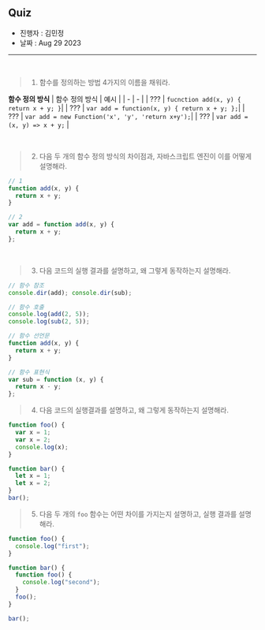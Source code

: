 ## Quiz

- 진행자 : 김민정
- 날짜 : Aug 29 2023

---

<!--
1. 질문은 이해하기 쉽고 명확하게 적는다.
2. 문제는 아래의 예시를 참고해 작성한다.
3. 문제의 정답은 주석으로 표기한다.
-->

<br />

> 1. 함수를 정의하는 방법 4가지의 이름을 채워라.

**함수 정의 방식**
| 함수 정의 방식 | 예시 |
| - | - |
| ??? | `fucnction add(x, y) { return x + y; }`|
| ??? | `var add = function(x, y) { return x + y; };`|
| ??? | `var add = new Function('x', 'y', 'return x+y');`|
| ??? | `var add = (x, y) => x + y;` |

<!--
함수 선언문, 함수 표현식, Function 생성자 함수, 화살표 함수
-->

<br />

> 2. 다음 두 개의 함수 정의 방식의 차이점과, 자바스크립트 엔진이 이를 어떻게 설명해라.

```jsx
// 1
function add(x, y) {
  return x + y;
}

// 2
var add = function add(x, y) {
  return x + y;
};
```

<!--
1번은 함수 선언문으로, 2번은 함수 표현식으로 선언됨.
1번은 함수 선언문을 자바스크립트 엔진이 해석하면서 동일한 이름의 식별자를 생성하고 할당.
2번은 함수 표현식을 통해 함수 객체가 add라는 변수 식별자에 할당됨.
-->

<br />


> 3. 다음 코드의 실행 결과를 설명하고, 왜 그렇게 동작하는지 설명해라.

```jsx
// 함수 참조
console.dir(add); console.dir(sub); 

// 함수 호출
console.log(add(2, 5));
console.log(sub(2, 5));

// 함수 선언문
function add(x, y) {
  return x + y;
}

// 함수 표현식
var sub = function (x, y) {
  return x - y;
};
```

> 4. 다음 코드의 실행결과를 설명하고, 왜 그렇게 동작하는지 설명해라.

```jsx
function foo() {
  var x = 1;
  var x = 2;
  console.log(x); 
}
```

```jsx
function bar() {
  let x = 1;
  let x = 2;
}
bar();
```


> 5. 다음 두 개의 `foo` 함수는 어떤 차이를 가지는지 설명하고, 실행 결과를 설명해라.

```jsx
function foo() {
  console.log("first");
}

function bar() {
  function foo() {
    console.log("second");
  }
  foo(); 
}

bar();
```
